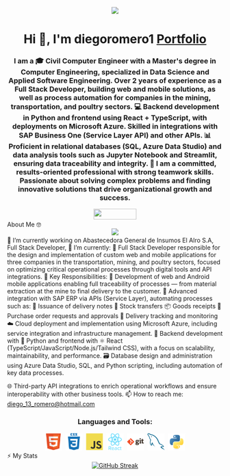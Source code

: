 <div id="header" align="center"> <img src="https://t3.ftcdn.net/jpg/01/78/10/08/360_F_178100854_74qXmLh88Cq4LeTzNXZkWUVjYwjeuvAr.jpg" width="200"/> <h1>Hi 👋, I'm diegoromero1 <a href="">Portfolio</a></h1> <h3>I am a 🎓 Civil Computer Engineer with a Master's degree in Computer Engineering, specialized in Data Science and Applied Software Engineering. Over 2 years of experience as a Full Stack Developer, building web and mobile solutions, as well as process automation for companies in the mining, transportation, and poultry sectors.
💻 Backend development in Python and frontend using React + TypeScript, with deployments on Microsoft Azure. Skilled in integrations with SAP Business One (Service Layer API) and other APIs.
📊 Proficient in relational databases (SQL, Azure Data Studio) and data analysis tools such as Jupyter Notebook and Streamlit, ensuring data traceability and integrity.
🚀 I am a committed, results-oriented professional with strong teamwork skills. Passionate about solving complex problems and finding innovative solutions that drive organizational growth and success.</h3> </div>
<div id="badges" align="center"> <a href="www.linkedin.com/in/diego-romero-arenas-915778118"> <img src="https://img.shields.io/badge/LinkedIn-0077B5?style=for-the-badge&logo=linkedin&logoColor=white" width="100" height="25"/> </a>  </div>
About Me 🤓
<div align="center"> <img src="https://t3.ftcdn.net/jpg/01/78/10/08/360_F_178100854_74qXmLh88Cq4LeTzNXZkWUVjYwjeuvAr.jpg" width="200"/> </div>
🔭 I’m currently working on Abastecedora General de Insumos El Alro S.A, Full Stack Developer, 
🌱 I’m currently: 🔧 Full Stack Developer responsible for the design and implementation of custom web and mobile applications for three companies in the transportation, mining, and poultry sectors, focused on optimizing critical operational processes through digital tools and API integrations.
🧩 Key Responsibilities:
📱 Development of web and Android mobile applications enabling full traceability of processes — from material extraction at the mine to final delivery to the customer.
🔗 Advanced integration with SAP ERP via APIs (Service Layer), automating processes such as:
📄 Issuance of delivery notes
🔁 Stock transfers
📦 Goods receipts
🛒 Purchase order requests and approvals
🚚 Delivery tracking and monitoring
☁️ Cloud deployment and implementation using Microsoft Azure, including service integration and infrastructure management.
🧠 Backend development with 🐍 Python and frontend with ⚛️ React (TypeScript/JavaScript/Node.js/Tailwind CSS), with a focus on scalability, maintainability, and performance.
🗃️ Database design and administration using Azure Data Studio, SQL, and Python scripting, including automation of key data processes.

🌐 Third-party API integrations to enrich operational workflows and ensure interoperability with other business tools.
📫 How to reach me: diego_13_romero@hotmail.com
<div align="center"> <h3>Languages and Tools:</h3> <img src="https://github.com/devicons/devicon/blob/master/icons/html5/html5-original.svg" title="HTML5" alt="HTML" width="40" height="40">&nbsp; <img src="https://github.com/devicons/devicon/blob/master/icons/css3/css3-plain-wordmark.svg" title="CSS3" alt="CSS" width="40" height="40">&nbsp; <img src="https://github.com/devicons/devicon/blob/master/icons/javascript/javascript-original.svg" title="JavaScript" alt="JavaScript" width="40" height="40">&nbsp; <img src="https://github.com/devicons/devicon/blob/master/icons/react/react-original-wordmark.svg" title="React" alt="React" width="40" height="40">&nbsp; <img src="https://github.com/devicons/devicon/blob/master/icons/git/git-original-wordmark.svg" title="Git" alt="Git" width="40" height="40">&nbsp; <img src="https://github.com/devicons/devicon/blob/master/icons/mysql/mysql-original.svg" title="MySQL" alt="MySQL" width="40" height="40">&nbsp; <img src="https://github.com/devicons/devicon/blob/master/icons/python/python-original.svg" title="Python" alt="Python" width="40" height="40"> </div>
⚡ My Stats
<div align="center"> <a href="https://git.io/streak-stats"><img src="https://streak-stats.demolab.com?user=alepinobra&theme=tokyonight&hide_border=true&border_radius=10&exclude_days=Sun%2CSat" alt="GitHub Streak" /></a> </div>
